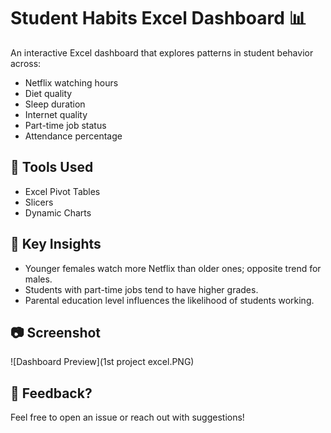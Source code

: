 # Student Habits Excel Dashboard 📊

An interactive Excel dashboard that explores patterns in student behavior across:
- Netflix watching hours
- Diet quality
- Sleep duration
- Internet quality
- Part-time job status
- Attendance percentage

## 🔧 Tools Used
- Excel Pivot Tables
- Slicers
- Dynamic Charts

## 🧠 Key Insights
- Younger females watch more Netflix than older ones; opposite trend for males.
- Students with part-time jobs tend to have higher grades.
- Parental education level influences the likelihood of students working.

## 📷 Screenshot
![Dashboard Preview](1st project excel.PNG)

## 🙌 Feedback?
Feel free to open an issue or reach out with suggestions!
